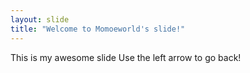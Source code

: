 ```yaml
---
layout: slide
title: "Welcome to Momoeworld's slide!"
---
```

This is my awesome slide
Use the left arrow to go back!